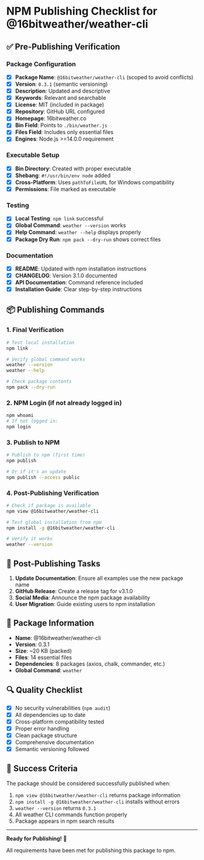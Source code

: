 # NPM Publishing Checklist for @16bitweather/weather-cli

## ✅ Pre-Publishing Verification

### Package Configuration
- [x] **Package Name**: `@16bitweather/weather-cli` (scoped to avoid conflicts)
- [x] **Version**: `0.3.1` (semantic versioning)
- [x] **Description**: Updated and descriptive
- [x] **Keywords**: Relevant and searchable
- [x] **License**: MIT (included in package)
- [x] **Repository**: GitHub URL configured
- [x] **Homepage**: 16bitweather.co
- [x] **Bin Field**: Points to `./bin/weather.js`
- [x] **Files Field**: Includes only essential files
- [x] **Engines**: Node.js >=14.0.0 requirement

### Executable Setup
- [x] **Bin Directory**: Created with proper executable
- [x] **Shebang**: `#!/usr/bin/env node` added
- [x] **Cross-Platform**: Uses `pathToFileURL` for Windows compatibility
- [x] **Permissions**: File marked as executable

### Testing
- [x] **Local Testing**: `npm link` successful
- [x] **Global Command**: `weather --version` works
- [x] **Help Command**: `weather --help` displays properly
- [x] **Package Dry Run**: `npm pack --dry-run` shows correct files

### Documentation
- [x] **README**: Updated with npm installation instructions
- [x] **CHANGELOG**: Version 3.1.0 documented
- [x] **API Documentation**: Command reference included
- [x] **Installation Guide**: Clear step-by-step instructions

## 📦 Publishing Commands

### 1. Final Verification
```bash
# Test local installation
npm link

# Verify global command works
weather --version
weather --help

# Check package contents
npm pack --dry-run
```

### 2. NPM Login (if not already logged in)
```bash
npm whoami
# If not logged in:
npm login
```

### 3. Publish to NPM
```bash
# Publish to npm (first time)
npm publish

# Or if it's an update
npm publish --access public
```

### 4. Post-Publishing Verification
```bash
# Check if package is available
npm view @16bitweather/weather-cli

# Test global installation from npm
npm install -g @16bitweather/weather-cli

# Verify it works
weather --version
```

## 🚀 Post-Publishing Tasks

1. **Update Documentation**: Ensure all examples use the new package name
2. **GitHub Release**: Create a release tag for v3.1.0
3. **Social Media**: Announce the npm package availability
4. **User Migration**: Guide existing users to npm installation

## 📝 Package Information

- **Name**: @16bitweather/weather-cli
- **Version**: 0.3.1
- **Size**: ~20 KB (packed)
- **Files**: 14 essential files
- **Dependencies**: 8 packages (axios, chalk, commander, etc.)
- **Global Command**: `weather`

## 🔍 Quality Checklist

- [x] No security vulnerabilities (`npm audit`)
- [x] All dependencies up to date
- [x] Cross-platform compatibility tested
- [x] Proper error handling
- [x] Clean package structure
- [x] Comprehensive documentation
- [x] Semantic versioning followed

## 🎯 Success Criteria

The package should be considered successfully published when:

1. `npm view @16bitweather/weather-cli` returns package information
2. `npm install -g @16bitweather/weather-cli` installs without errors
3. `weather --version` returns `0.3.1`
4. All weather CLI commands function properly
5. Package appears in npm search results

---

**Ready for Publishing!** 🚀

All requirements have been met for publishing this package to npm.
